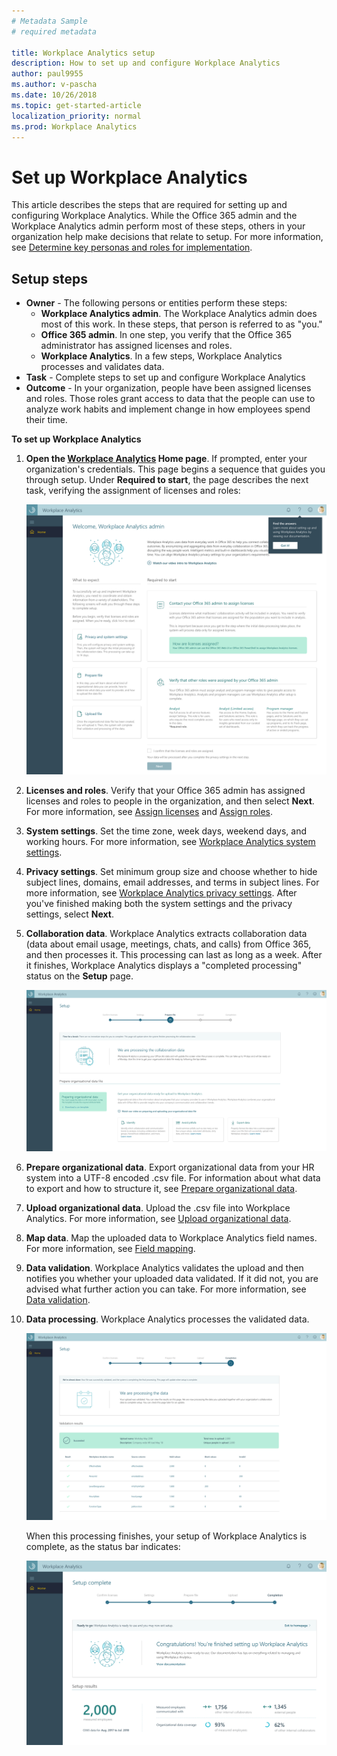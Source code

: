 ```yaml
---
# Metadata Sample
# required metadata

title: Workplace Analytics setup
description: How to set up and configure Workplace Analytics
author: paul9955
ms.author: v-pascha
ms.date: 10/26/2018
ms.topic: get-started-article
localization_priority: normal 
ms.prod: Workplace Analytics
---
```


# Set up Workplace Analytics

This article describes the steps that are required for setting up and configuring Workplace Analytics. While the Office 365 admin and the Workplace Analytics admin perform most of these steps, others in your organization help make decisions that relate to setup. For more information, see [Determine key personas and roles for implementation](Determine-key-personas.md). 

## Setup steps 

* **Owner** - The following persons or entities perform these steps:
  * **Workplace Analytics admin**. The Workplace Analytics admin does most of this work. In these steps, that person is referred to as "you."
  * **Office 365 admin**. In one step, you verify that the Office 365 administrator has assigned licenses and roles.  
  * **Workplace Analytics**. In a few steps, Workplace Analytics processes and validates data. 
* **Task** - Complete steps to set up and configure Workplace Analytics  
* **Outcome** - In your organization, people have been assigned licenses and roles. Those roles grant access to data that the people can use to analyze work habits and implement change in how employees spend their time.  

**To set up Workplace Analytics**

1.	**Open the [Workplace Analytics](https://workplaceanalytics.office.com) Home page**. If prompted, enter your organization's credentials. This page begins a sequence that guides you through setup. Under **Required to start**, the page describes the next task, verifying the assignment of licenses and roles:
   
      ![The Home page guides you through setup](../images/wpa/setup/01-home-start.png)
  
2.	**Licenses and roles**. Verify that your Office 365 admin has assigned licenses and roles to people in the organization, and then select **Next**. For more information, see [Assign licenses](assign-licenses-to-population.md) and [Assign roles](assign-roles-to-wpa-admins.md).

3.	**System settings**. Set the time zone, week days, weekend days, and working hours. For more information, see [Workplace Analytics system settings](configure-wpa-settings.md#system-settings). 

4.	**Privacy settings**. Set minimum group size and choose whether to hide subject lines, domains, email addresses, and terms in subject lines. For more information, see [Workplace Analytics privacy settings](configure-wpa-settings.md#privacy-settings). After you've finished making both the system settings and the privacy settings, select **Next**. 

5.	**Collaboration data**. Workplace Analytics extracts collaboration data (data about email usage, meetings, chats, and calls) from Office 365, and then processes it. This processing can last as long as a week. After it finishes, Workplace Analytics displays a "completed processing" status on the **Setup** page. 

      ![Workplace Analytics processes collaboration data](../images/wpa/setup/03-process-collab-data.png)

6.	**Prepare organizational data**. Export organizational data from your HR system into a UTF-8 encoded .csv file. For information about what data to export and how to structure it, see [Prepare organizational data](Prepare-organizational-data.md). 

7.	**Upload organizational data**. Upload the .csv file into Workplace Analytics. For more information, see [Upload organizational data](upload-organizational-data-1st.md). 

8.	**Map data**. Map the uploaded data to Workplace Analytics field names. For more information, see [Field mapping](upload-organizational-data-1st.md#field-mapping). 

9.	**Data validation**. Workplace Analytics validates the upload and then notifies you whether your uploaded data validated. If it did not, you are advised what further action you can take. For more information, see [Data validation](Upload-organizational-data.md#data-validation). 

10.	**Data processing**. Workplace Analytics processes the validated data. 

    ![Processing organizational data](../images/wpa/setup/07-process-org-data.png)

    When this processing finishes, your setup of Workplace Analytics is complete, as the status bar indicates: 

    ![Setup is complete](../images/wpa/setup/08-setup-complete.png) 

<!-- ADD THIS AFTER ADDING NEW CONTENT FROM MARILYN  
11. **Set up meeting exclusion rules.** -->
